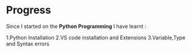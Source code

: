 # Progress
Since I started on the **Python Programming** I have learnt :


1.Python Installation
2.VS code installation and Extensions
3.Variable,Type and Syntax errors
